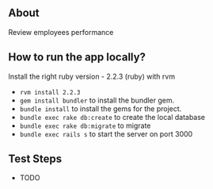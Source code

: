 
## About

Review employees performance

## How to run the app locally?
Install the right ruby version - 2.2.3 (ruby) with rvm

* `rvm install 2.2.3`
* `gem install bundler` to install the bundler gem.
* `bundle install` to install the gems for the project.
* `bundle exec rake db:create` to create the local database
* `bundle exec rake db:migrate` to migrate
* `bundle exec rails s` to start the server on port 3000


## Test Steps

* TODO
